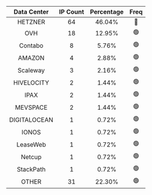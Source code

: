 | Data Center | IP Count | Percentage | Freq |
|:------------:|:--------:|:-----------:|:-----:|
| HETZNER | 64 | 46.04% | 🔴 |
| OVH | 18 | 12.95% | 🟢 |
| Contabo | 8 | 5.76% | 🟢 |
| AMAZON | 4 | 2.88% | 🟢 |
| Scaleway | 3 | 2.16% | 🟢 |
| HIVELOCITY | 2 | 1.44% | 🟢 |
| IPAX | 2 | 1.44% | 🟢 |
| MEVSPACE | 2 | 1.44% | 🟢 |
| DIGITALOCEAN | 1 | 0.72% | 🟢 |
| IONOS | 1 | 0.72% | 🟢 |
| LeaseWeb | 1 | 0.72% | 🟢 |
| Netcup | 1 | 0.72% | 🟢 |
| StackPath | 1 | 0.72% | 🟢 |
| OTHER | 31 | 22.30% | 🟢 |